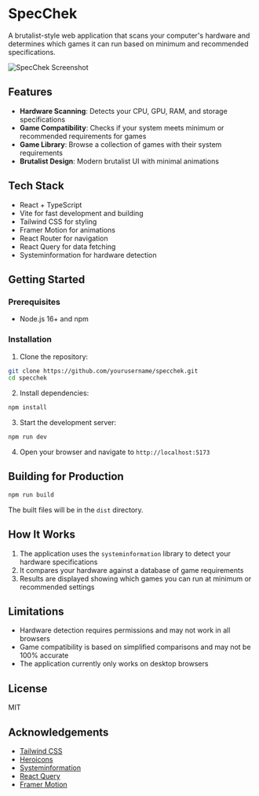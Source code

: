 # SpecChek

A brutalist-style web application that scans your computer's hardware and determines which games it can run based on minimum and recommended specifications.

![SpecChek Screenshot](https://placehold.co/800x400?text=SpecChek+Screenshot)

## Features

- **Hardware Scanning**: Detects your CPU, GPU, RAM, and storage specifications
- **Game Compatibility**: Checks if your system meets minimum or recommended requirements for games
- **Game Library**: Browse a collection of games with their system requirements
- **Brutalist Design**: Modern brutalist UI with minimal animations

## Tech Stack

- React + TypeScript
- Vite for fast development and building
- Tailwind CSS for styling
- Framer Motion for animations
- React Router for navigation
- React Query for data fetching
- Systeminformation for hardware detection

## Getting Started

### Prerequisites

- Node.js 16+ and npm

### Installation

1. Clone the repository:
```bash
git clone https://github.com/yourusername/specchek.git
cd specchek
```

2. Install dependencies:
```bash
npm install
```

3. Start the development server:
```bash
npm run dev
```

4. Open your browser and navigate to `http://localhost:5173`

## Building for Production

```bash
npm run build
```

The built files will be in the `dist` directory.

## How It Works

1. The application uses the `systeminformation` library to detect your hardware specifications
2. It compares your hardware against a database of game requirements
3. Results are displayed showing which games you can run at minimum or recommended settings

## Limitations

- Hardware detection requires permissions and may not work in all browsers
- Game compatibility is based on simplified comparisons and may not be 100% accurate
- The application currently only works on desktop browsers

## License

MIT

## Acknowledgements

- [Tailwind CSS](https://tailwindcss.com/)
- [Heroicons](https://heroicons.com/)
- [Systeminformation](https://systeminformation.io/)
- [React Query](https://tanstack.com/query/latest)
- [Framer Motion](https://www.framer.com/motion/)
